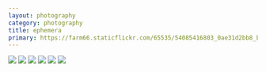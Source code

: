 ```yaml
---
layout: photography
category: photography
title: ephemera
primary: https://farm66.staticflickr.com/65535/54085416803_0ae31d2bb8_b.jpg
---
```


<div class="gallery">
  <div class="row">
    <div class="column">
      <img src="https://farm66.staticflickr.com/65535/54085416803_0ae31d2bb8_b.jpg">
      <img src="https://farm66.staticflickr.com/65535/54072014366_9c367733b5_b.jpg">
      <img src="https://farm66.staticflickr.com/65535/54067742055_02ec88a22d_b.jpg">
      <img src="https://farm66.staticflickr.com/65535/54067539403_402a5cab90_b.jpg">
      <img src="https://farm66.staticflickr.com/65535/54072448779_e1ce549534_b.jpg">
      <img src="https://farm66.staticflickr.com/65535/54069721073_23769e5424_b.jpg">
    </div>
  </div>
</div>
